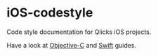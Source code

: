 # iOS-codestyle
Code style documentation for Qlicks iOS projects.

Have a look at [Objective-C](https://github.com/qlicks-team/iOS-codestyle/blob/master/Obj-C.md) and [Swift](https://github.com/qlicks-team/iOS-codestyle/blob/master/Swift.md) guides.
